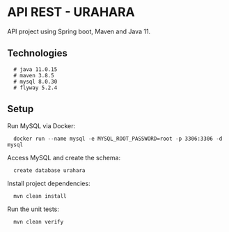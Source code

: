 
# API REST - URAHARA

API project using Spring boot, Maven and Java 11.

## Technologies
```
  # java 11.0.15
  # maven 3.8.5
  # mysql 8.0.30
  # flyway 5.2.4
```

## Setup

Run MySQL via Docker:
```
  docker run --name mysql -e MYSQL_ROOT_PASSWORD=root -p 3306:3306 -d mysql
```

Access MySQL and create the schema:

```
  create database urahara
```

Install project dependencies:

```
  mvn clean install
```

Run the unit tests:

```
  mvn clean verify
```
